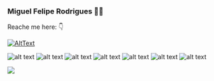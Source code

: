 ### Miguel Felipe Rodrigues 👨‍💻

Reache me here: 👇

[![AltText](https://img.shields.io/badge/LinkedIn-0077B5?style=for-the-badge&logo=linkedin&logoColor=white)](https://www.linkedin.com/in/miguel-felipe-rodrigues-68b845120/)

<!--
**miguelfeliperod/miguelfeliperod** is a ✨ _special_ ✨ repository because its `README.md` (this file) appears on your GitHub profile.

Here are some ideas to get you started:

- 🔭 I’m currently working on ...
- 🌱 I’m currently learning ...
- 👯 I’m looking to collaborate on ...
- 🤔 I’m looking for help with ...
- 💬 Ask me about ...
- 📫 How to reach me: ...
- 😄 Pronouns: ...
- ⚡ Fun fact: ...
-->

![alt text]( 	https://img.shields.io/badge/Unity-100000?style=for-the-badge&logo=unity&logoColor=white) ![alt text](https://img.shields.io/badge/C%23-239120?style=for-the-badge&logo=c-sharp&logoColor=white) ![alt text](https://img.shields.io/badge/.NET-5C2D91?style=for-the-badge&logo=.net&logoColor=white) ![alt text](https://img.shields.io/badge/Kotlin-0095D5?&style=for-the-badge&logo=kotlin&logoColor=white) ![alt text](https://img.shields.io/badge/Dart-0175C2?style=for-the-badge&logo=dart&logoColor=white) ![alt text](https://img.shields.io/badge/Lua-2C2D72?style=for-the-badge&logo=lua&logoColor=white) ![alt text]( 	https://img.shields.io/badge/Flutter-02569B?style=for-the-badge&logo=flutter&logoColor=white) 

![](https://github-readme-stats.vercel.app/api?username=miguelfeliperod&count_private=true&show_icons=true&theme=tokyonight)
